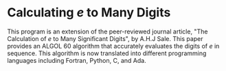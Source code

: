 # Calculating $e$ to Many Digits

This program is an extension of the peer-reviewed journal article, "The Calculation of $e$ to Many Significant Digits", by A.H.J Sale. This paper provides an ALGOL 60 algorithm that accurately evaluates the digits of $e$ in sequence. This algorithm is now translated into different programming languages including Fortran, Python, C, and Ada.
